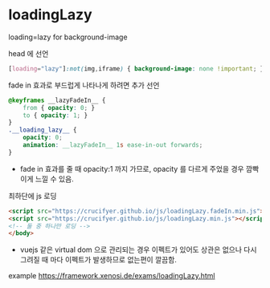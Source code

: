 # loadingLazy
loading=lazy for background-image

head 에 선언
```css
[loading="lazy"]:not(img,iframe) { background-image: none !important; }
```
fade in 효과로 부드럽게 나타나게 하려면 추가 선언
```css
@keyframes __lazyFadeIn__ {
    from { opacity: 0; }
    to { opacity: 1; }
}
.__loading_lazy__ {
    opacity: 0;
    animation: __lazyFadeIn__ 1s ease-in-out forwards;
}
```
* fade in 효과를 줄 때 opacity:1 까지 가므로, opacity 를 다르게 주었을 경우 깜빡이게 느낄 수 있음.

최하단에 js 로딩
```html
<script src="https://crucifyer.github.io/js/loadingLazy.fadeIn.min.js"></script><!-- fade in 이펙트 있는 버전 -->
<script src="https://crucifyer.github.io/js/loadingLazy.min.js"></script><!-- fade in 이펙트 없는 버전 -->
<!-- 둘 중 하나만 로딩 -->
</body>
```
* vuejs 같은 virtual dom 으로 관리되는 경우 이펙트가 있어도 상관은 없으나 다시 그려질 때 마다 이펙트가 발생하므로 없는편이 깔끔함.

example https://framework.xenosi.de/exams/loadingLazy.html